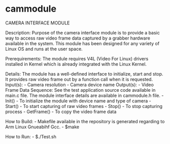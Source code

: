 cammodule
=========

CAMERA INTERFACE MODULE

Description: 
Purpose of the camera interface module is to provide a basic way to access raw video frame data captured by a grabber hardware available in the system. This module has been designed for any variety of Linux OS and runs at the user space.

Prerequirements:
The module requires V4L (Video For Linux) drivers installed in Kernel which is already integrated with the Linux Kernel.

Details:
The module has a well-defined interface to initialize, start and stop. It provides raw video frame out by a function call when it is requested.
    Input(s):
          - Camera resolution
          - Camera device name
    Output(s):
          - Video Frame Data
    Sequence:
          See the test application source code available in main.c file.
          The module interface details are available in cammodule.h file.
          - Init() 	- To initialize the module with device name and type of camera
          - Start() - To start capturing of raw video frames
          - Stop()	- To stop capturing process
          - GetFrame() - To copy the video frame data

How to Build:
    - Makefile available in the repository is generated regarding to Arm Linux Gnueabihf Gcc.
    - $make 

How to Run:
    - $./Test.sh
